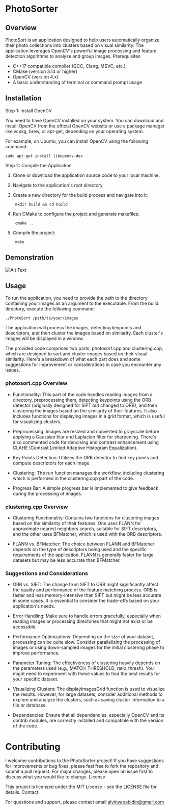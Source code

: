 # PhotoSorter

## Overview

PhotoSort is an application designed to help users automatically organize their photo collections into clusters based on visual similarity. The application leverages OpenCV's powerful image processing and feature detection algorithms to analyze and group images.
Prerequisites

- C++17 compatible compiler (GCC, Clang, MSVC, etc.)
- CMake (version 3.14 or higher)
- OpenCV (version 4.x)
- A basic understanding of terminal or command prompt usage

## Installation
Step 1: Install OpenCV

You need to have OpenCV installed on your system. You can download and install OpenCV from the official OpenCV website or use a package manager like vcpkg, brew, or apt-get, depending on your operating system.

For example, on Ubuntu, you can install OpenCV using the following command:

    sudo apt-get install libopencv-dev

Step 2: Compile the Application

1. Clone or download the application source code to your local machine.
2. Navigate to the application's root directory.
3. Create a new directory for the build process and navigate into it:

        mkdir build && cd build

4. Run CMake to configure the project and generate makefiles:


        cmake ..

5. Compile the project:


        make

## Demonstration
![Alt Text](https://github.com/AlvinYapAbidin/PhotoSorter/blob/main/codedemo.gif)

## Usage

To run the application, you need to provide the path to the directory containing your images as an argument to the executable. From the build directory, execute the following command:

    ./PhotoSort /path/to/your/images

The application will process the images, detecting keypoints and descriptors, and then cluster the images based on similarity. Each cluster's images will be displayed in a window.

The provided code comprises two parts, photosort.cpp and clustering.cpp, which are designed to sort and cluster images based on their visual similarity. Here's a breakdown of what each part does and some suggestions for improvement or considerations in case you encounter any issues.

### photosort.cpp Overview

- Functionality: This part of the code handles reading images from a directory, preprocessing them, detecting keypoints using the ORB detector (originally designed for SIFT but changed to ORB), and then clustering the images based on the similarity of their features. It also includes functions for displaying images in a grid format, which is useful for visualizing clusters.

- Preprocessing: Images are resized and converted to grayscale before applying a Gaussian blur and Laplacian filter for sharpening. There's also commented code for denoising and contrast enhancement using CLAHE (Contrast Limited Adaptive Histogram Equalization).

- Key Points Detection: Utilizes the ORB detector to find key points and compute descriptors for each image.

- Clustering: The run function manages the workflow, including clustering which is performed in the clustering.cpp part of the code.

- Progress Bar: A simple progress bar is implemented to give feedback during the processing of images.

### clustering.cpp Overview

- Clustering Functionality: Contains two functions for clustering images based on the similarity of their features. One uses FLANN for approximate nearest neighbors search, suitable for SIFT descriptors, and the other uses BFMatcher, which is used with the ORB descriptors.

- FLANN vs. BFMatcher: The choice between FLANN and BFMatcher depends on the type of descriptors being used and the specific requirements of the application. FLANN is generally faster for large datasets but may be less accurate than BFMatcher.

### Suggestions and Considerations

- ORB vs. SIFT: The change from SIFT to ORB might significantly affect the quality and performance of the feature matching process. ORB is faster and less memory-intensive than SIFT but might be less accurate in some cases. It is essential to consider the trade-offs based on your application's needs.

- Error Handling: Make sure to handle errors gracefully, especially when reading images or processing directories that might not exist or be accessible.

- Performance Optimizations: Depending on the size of your dataset, processing can be quite slow. Consider parallelizing the processing of images or using down-sampled images for the initial clustering phase to improve performance.

- Parameter Tuning: The effectiveness of clustering heavily depends on the parameters used (e.g., MATCH_THRESHOLD, ratio_thresh). You might need to experiment with these values to find the best results for your specific dataset.

- Visualizing Clusters: The displayImagesGrid function is used to visualize the results. However, for large datasets, consider additional methods to explore and analyze the clusters, such as saving cluster information to a file or database.

- Dependencies: Ensure that all dependencies, especially OpenCV and its contrib modules, are correctly installed and compatible with the version of the code.

# Contributing

I welcome contributions to the PhotoSorter project! If you have suggestions for improvements or bug fixes, please feel free to fork the repository and submit a pull request. For major changes, please open an issue first to discuss what you would like to change.
License

This project is licensed under the MIT License - see the LICENSE file for details.
Contact

For questions and support, please contact email alvinyapabidin@gmail.com

